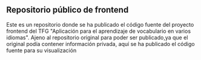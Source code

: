 ## Repositorio público de frontend

Este es un repositorio donde se ha publicado el código fuente del proyecto frontend del TFG "Aplicación para el aprendizaje de vocabulario en varios idiomas".
Ajeno al repositorio original para poder ser publicado,ya que el original podía contener información privada, aquí se ha publicado el código fuente para su visualización
